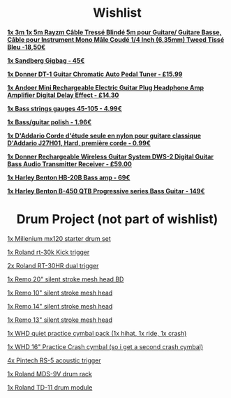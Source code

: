 <h1 align="center">Wishlist</h1>

<p align="center">

<a href="https://www.amazon.fr/Rayzm-Tressé-Blindé-Guitare-Instrument/dp/B01M0X97RJ/ref=sr_1_3?ie=UTF8&qid=1512663526&sr=8-3&keywords=instrument%2Bcable&th=1"> **1x 3m 1x 5m Rayzm Câble Tressé Blindé 5m pour Guitare/ Guitare Basse, Câble pour Instrument Mono Mâle Coudé 1/4 Inch (6.35mm) Tweed Tissé Bleu -18,50€**</a>

<a href="https://www.thomann.de/be/sandberg_gigbag.htm?ref=search_rslt_sandberg_281544"> **1x Sandberg Gigbag - 45€**</a> 

<a href="https://www.amazon.co.uk/Donner-DT-1-Guitar-Chromatic-Display/dp/B00MO6KKSK/ref=sr_1_1?ie=UTF8&qid=1512405579&sr=8-1&keywords=Donner+Dt-1+Chromatic+Guitar+Tuner"> **1x Donner DT-1 Guitar Chromatic Auto Pedal Tuner - £15.99**</a> 

<a href="https://www.amazon.co.uk/Rechargeable-Electric-Headphone-Amplifier-Accessory/dp/B00YEG1J9W/ref=pd_sim_267_6?_encoding=UTF8&psc=1&refRID=B82N0NQC84B64CAWH17V"> **1x Andoer Mini Rechargeable Electric Guitar Plug Headphone Amp Amplifier Digital Delay Effect - £14.30**</a> 

<a href="https://www.thomann.de/be/harley_benton_valuestrings_bassguitar_medium.htm"> **1x Bass strings gauges 45-105 - 4.99€**</a> 

<a href="https://www.thomann.de/be/harley_benton_hardware_polish.htm"> **1x Bass/guitar polish - 1.96€**</a> 

<a href="https://www.amazon.fr/DAddario-guitare-classique-J27H01-première/dp/B000H29I8G/ref=sr_1_37?ie=UTF8&qid=1512664011&sr=8-37&keywords=cordes+de+guitare"> **1x D'Addario Corde d'étude seule en nylon pour guitare classique D'Addario J27H01, Hard, première corde - 0.99€**</a> 

<a href="https://www.amazon.co.uk/gp/product/B075K74TFN/ref=s9_acsd_hps_bw_c_x_2_w"> **1x Donner Rechargeable Wireless Guitar System DWS-2 Digital Guitar Bass Audio Transmitter Receiver - £59.00**</a> 

<a href="https://www.thomann.de/be/harley_benton_hb_20b.htm"> **1x Harley Benton HB-20B Bass amp - 69€**</a> 

<a href="https://www.thomann.de/be/harley_benton_b_450_qtb_progressive_series.htm"> **1x Harley Benton B-450 QTB Progressive series Bass Guitar - 149€**</a> 

</p>


<h1 align="center">Drum Project (not part of wishlist)</h1>

<p align="center">
  
<a href="https://www.thomann.de/be/millenium_mx120_starter_drum_set.htm">1x Millenium mx120 starter drum set </a>

<a href="https://www.thomann.de/be/roland_rt_30k_kick_trigger.htm?ref=search_rslt_roland+rt-30_356869_2">1x Roland rt-30k Kick trigger</a>

<a href="https://www.thomann.de/be/roland_rt_30hr_dual_trigger.htm?ref=search_rslt_roland+rt-30_356867_0">2x Roland RT-30HR dual trigger</a>

<a href="https://www.thomann.de/be/remo_20_silent_stroke_mesh_head_bd.htm?ref=prod_rel_323353_14">1x Remo 20" silent stroke mesh head BD</a>

<a href="https://www.thomann.de/be/remo_10_silent_stroke_mesh_head.htm">1x Remo 10" silent stroke mesh head</a>

<a href="https://www.thomann.de/be/remo_14_silent_stroke_mesh_head.htm?ref=search_rslt_remo+silent+stroke+drum+heads_323343_0">1x Remo 14" silent stroke mesh head</a>

<a href="https://www.thomann.de/be/remo_13_silent_stroke_mesh_head.htm?ref=prod_rel_323336_5">1x Remo 13" silent stroke mesh head</a>
</p>

<a href="https://www.gear4music.be/en/Drums-and-Percussion/WHD-Quiet-Practice-Cymbal-Pack/1Q2Y">1x WHD quiet practice cymbal pack (1x hihat, 1x ride, 1x crash)</a>

<a href="https://www.gear4music.be/en/Drums-and-Percussion/WHD-16-Quiet-Practice-Crash-Cymbal/1L19">1x WHD 16" Practice Crash cymbal (so i get a second crash cymbal)</a>

<a href="https://www.amazon.com/Pintech-Percussion-RS-5-Acoustic-Trigger/dp/B0002F74AC/ref=cm_cr_arp_d_product_top?ie=UTF8">4x Pintech RS-5 acoustic trigger</a>

<a href="https://www.thomann.de/be/roland_mds9drum_rack.htm?ref=search_rslt_roland+9v_204443_0">1x Roland MDS-9V drum rack</a>

<a href="https://www.thomann.de/be/roland_td11_drum_module.htm">1x Roland TD-11 drum module</a>

</p>
